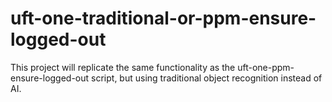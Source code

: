 # uft-one-traditional-or-ppm-ensure-logged-out
This project will replicate the same functionality as the uft-one-ppm-ensure-logged-out script, but using traditional object recognition instead of AI.
